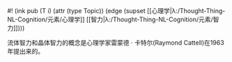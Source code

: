 #! (ink pub (T i) (attr (type Topic)) (edge (supset [[心理学|λ:/Thought-Thing-NL-Cognition/元素/心理学]] [[智力|λ:/Thought-Thing-NL-Cognition/元素/智力]])))

流体智力和晶体智力的概念是心理学家雷蒙德 · 卡特尔(Raymond Cattell)在1963年提出来的。